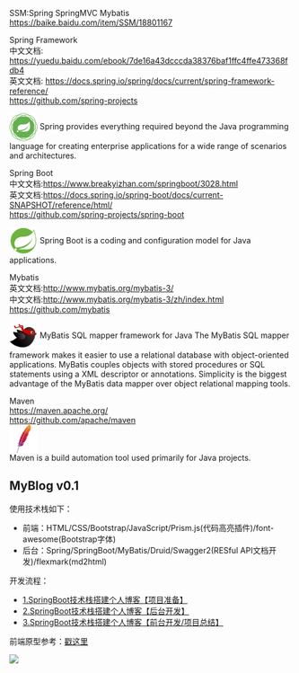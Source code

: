 SSM:Spring SpringMVC Mybatis  
https://baike.baidu.com/item/SSM/18801167   


Spring Framework  
中文文档: https://yuedu.baidu.com/ebook/7de16a43dcccda38376baf1ffc4ffe473368fdb4  
英文文档: https://docs.spring.io/spring/docs/current/spring-framework-reference/  
https://github.com/spring-projects  


<img src="https://github.com/rxxfd/learn_Blog/blob/master/spring-framework.png" width="50" height="50" alt="mybatis" align=center>     
Spring provides everything required beyond the Java programming language for creating enterprise applications for a wide range of scenarios and architectures.  


Spring Boot  
中文文档:https://www.breakyizhan.com/springboot/3028.html  
英文文档:https://docs.spring.io/spring-boot/docs/current-SNAPSHOT/reference/html/  
https://github.com/spring-projects/spring-boot  

<img src="https://github.com/rxxfd/learn_Blog/blob/master/spring-boot.png" width="50" height="50" alt="mybatis" align=center>       
Spring Boot is a coding and configuration model for Java applications.   


Mybatis  
英文文档:http://www.mybatis.org/mybatis-3/   
中文文档:http://www.mybatis.org/mybatis-3/zh/index.html   
https://github.com/mybatis   
 
 
<img src="https://github.com/rxxfd/learn_Blog/blob/master/mybatis.png" width="50" height="50" alt="mybatis" align=center>     
MyBatis SQL mapper framework for Java  
The MyBatis SQL mapper framework makes it easier to use a relational database with object-oriented applications. MyBatis couples objects with stored procedures or SQL statements using a XML descriptor or annotations. Simplicity is the biggest advantage of the MyBatis data mapper over object relational mapping tools.  


Maven  
https://maven.apache.org/  
https://github.com/apache/maven  
 <img src="https://github.com/rxxfd/learn_Blog/blob/master/maven.png" width="50" height="50" alt="mybatis" align=center>     
Maven is a build automation tool used primarily for Java projects.  


## MyBlog v0.1
使用技术栈如下：
- 前端：HTML/CSS/Bootstrap/JavaScript/Prism.js(代码高亮插件)/font-awesome(Bootstrap字体)
- 后台：Spring/SpringBoot/MyBatis/Druid/Swagger2(RESful API文档开发)/flexmark(md2html)


开发流程：
- [1.SpringBoot技术栈搭建个人博客【项目准备】](https://www.jianshu.com/p/0293368fe750)
- [2.SpringBoot技术栈搭建个人博客【后台开发】](https://www.jianshu.com/p/91c6c9fc67c4)
- [3.SpringBoot技术栈搭建个人博客【前台开发/项目总结】](https://www.jianshu.com/p/c66541e59249)

前端原型参考：[戳这里](https://www.zcool.com.cn/work/ZMjgzMjE1ODA=.html)

![](https://upload-images.jianshu.io/upload_images/7896890-8f7f25a8328d2372.png?imageMogr2/auto-orient/strip%7CimageView2/2/w/1000/format/webp)
